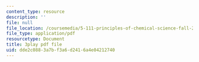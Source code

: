 ```yaml
---
content_type: resource
description: ''
file: null
file_location: /coursemedia/5-111-principles-of-chemical-science-fall-2008/dde2c0883a7bf3a6d2416a4e04212740_Ey25vULQ6YM.pdf
file_type: application/pdf
resourcetype: Document
title: 3play pdf file
uid: dde2c088-3a7b-f3a6-d241-6a4e04212740
---
```

